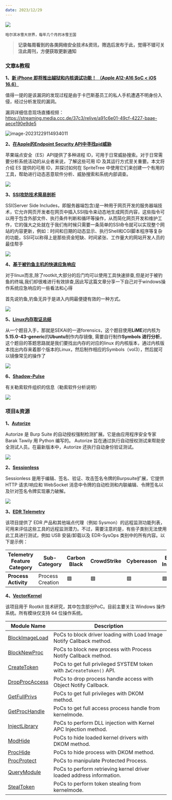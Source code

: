 ```yaml
---
date: 2023/12/29
---
```


<img src="https://tsec-weekly.oss-cn-beijing.aliyuncs.com/weekly/202312271310189.jpg">

<small>哈尔滨冰雪大世界，每年几个月的冰雪王国</small>

> **记录每周看到的各类网络安全技术&资讯，筛选后发布于此，觉得不错可关注此周刊，方便获取更新通知**

### 文章&教程

**1、[新 iPhone 即将推出越狱和内核调试功能！ （Apple A12-A16 SoC < iOS 16.6）](https://twitter.com/oct0xor/status/1739668628906095056)**

值得一提的是该漏洞的发现过程是由于卡巴斯基员工的私人手机遭遇不明身份入侵，经过分析发现的漏洞。

漏洞详细信息现场直播视频：https://streaming.media.ccc.de/37c3/relive/a91c6e01-49cf-4227-baae-aece190e9de5

![image-20231229114934011](https://tsec-weekly.oss-cn-beijing.aliyuncs.com/weekly/202312291149147.png)

**2、[在Apple的Endpoint Security API中寻找pid威胁](https://themittenmac.com/threat-hunting-pids-within-apples-es-api/)**

苹果端点安全（ES）API提供了多种进程 ID，可用于日常威胁搜索。对于日常需要分析系统活动的从业者来说，了解这些可用 ID 及其运行方式至关重要。本文将介绍 ES 提供的可用 ID，并探讨如何在 SpriteTree 中使用它们来创建一个有用的工具，帮助进行动态恶意软件分析、威胁搜索和系统内部调查。

![](https://tsec-weekly.oss-cn-beijing.aliyuncs.com/weekly/202312291250051.png)

**3、[SSI攻防技术简易剖析](https://xz.aliyun.com/t/13212)**

SSI(Server Side Includes，即服务器端包含)是一种用于网页开发的服务器端技术，它允许网页开发者在网页中插入SSI指令来动态地生成网页内容，这些指令可以用于包含外部文件、执行条件判断和循环等操作，从而简化网页开发和维护工作，它的强大之处就在于我们有时候只需要一条简单的SSI命令就可以实现整个网站的内容更新，例如：时间和日期的动态显示、执行Shell和CGI脚本程序等复杂的功能，SSI可以称得上是那些资金短缺、时间紧张、工作量大的网站开发人员的最佳帮手

![](https://tsec-weekly.oss-cn-beijing.aliyuncs.com/weekly/202312291314240.png)

**4、[基于被钓鱼主机的快速应急响应](https://forum.butian.net/share/2640)**

对于linux而言,除了rootkit,大部分的后门均可以使用工具快速排查,但是对于被钓鱼的终端,我们却很难进行有效排查,因此写这篇文章分享一下自己对于windows操作系统应急响应的一些看法和心得

首先说钓鱼,钓鱼无异于是进入内网最便捷有效的一种方式。

![](https://tsec-weekly.oss-cn-beijing.aliyuncs.com/weekly/202312291318726.png)

**5、[Linux内存取证总结](https://xz.aliyun.com/t/13195)**

从一个题目入手，那就是SEKAI的一道forensics，这个题目使用**LiME**对内核为**5.15.0-43-generic**的**Ubuntu**制作内存镜像, 需要自行制作**Symbols 进行分析**，这个题目的答题思路就是我们要找出内存的对应的linux 的内核版本，通过内核版本找出内存来着那个版本的Linux，然后制作相应的Symbols（vol3），然后就可以镜像常见的操作了

![](https://tsec-weekly.oss-cn-beijing.aliyuncs.com/weekly/202312291321115.png)

**6、[Shadow-Pulse](https://github.com/StrangerealIntel/Shadow-Pulse)**

有关勒索软件组织的信息（勒索软件分析说明）

![](https://tsec-weekly.oss-cn-beijing.aliyuncs.com/weekly/202312291324042.png)

### 项目&资源

**1、[Autorize](https://github.com/Quitten/Autorize)**

Autorize 是 Burp Suite 的自动授权强制检测扩展。它是由应用程序安全专家 Barak Tawily 用 Python 编写的。 Autorize 旨在通过执行自动授权测试来帮助安全测试人员。在最新版本中，Autorize 还执行自动身份验证测试。

![](https://tsec-weekly.oss-cn-beijing.aliyuncs.com/weekly/202312291315762.png)

**2、[Sessionless](https://github.com/d0ge/sessionless)**

Sessionless 是用于编辑、签名、验证、攻击签名令牌的Burpsuite扩展，它提供 HTTP 请求/响应和 WebSocket 消息中令牌的自动检测和内联编辑、令牌签名以及针对签名令牌实现暴力破解。

![](https://tsec-weekly.oss-cn-beijing.aliyuncs.com/weekly/202312291343008.png)

**3、[EDR Telemetry](https://github.com/tsale/EDR-Telemetry)**

该项目提供了 EDR 产品和其他端点代理（例如 Sysmon）的远程监测功能列表，可用来评估这些工具的远程监测潜力。不过，需要注意的是，有些子类别无法使用此工具进行测试，例如 USB 安装/卸载以及 EDR-SysOps 类别中的所有内容。以下是示例：

| **Telemetry Feature Category** | **Sub-Category** | **Carbon Black** | **CrowdStrike** | **Cybereason** | **ESET Inspect** | **Elastic** | **LimaCharlie** | **MDE** | **Qualys** | **Sentinel One** | **Sysmon** | **Trellix** | **Trend Micro** | **WatchGuard** |
| ------------------------------ | ---------------- | ---------------- | --------------- | -------------- | ---------------- | ----------- | --------------- | ------- | ---------- | ---------------- | ---------- | ----------- | --------------- | -------------- |
| **Process Activity**           | Process Creation | 🟩                | 🟩               | 🟩              | 🟩                | 🟩           | 🟩               | 🟩       | 🟩          | 🟩                | 🟩          | 🟩           | 🟩               | 🟩              |

**4、[VectorKernel](https://github.com/daem0nc0re/VectorKernel)**

该项目用于 Rootkit 技术研究，其中包含部分PoC。目前主要关注 Windows 操作系统。所有模块仅支持 64 位操作系统。

| Module Name                                                  | Description                                                  |
| ------------------------------------------------------------ | ------------------------------------------------------------ |
| [BlockImageLoad](https://github.com/daem0nc0re/VectorKernel/blob/main/BlockImageLoad) | PoCs to block driver loading with Load Image Notify Callback method. |
| [BlockNewProc](https://github.com/daem0nc0re/VectorKernel/blob/main/BlockNewProc) | PoCs to block new process with Process Notify Callback method. |
| [CreateToken](https://github.com/daem0nc0re/VectorKernel/blob/main/CreateToken) | PoCs to get full privileged SYSTEM token with `ZwCreateToken()` API. |
| [DropProcAccess](https://github.com/daem0nc0re/VectorKernel/blob/main/DropProcAccess) | PoCs to drop process handle access with Object Notify Callback. |
| [GetFullPrivs](https://github.com/daem0nc0re/VectorKernel/blob/main/GetFullPrivs) | PoCs to get full privileges with DKOM method.                |
| [GetProcHandle](https://github.com/daem0nc0re/VectorKernel/blob/main/GetProcHandle) | PoCs to get full access process handle from kernelmode.      |
| [InjectLibrary](https://github.com/daem0nc0re/VectorKernel/blob/main/InjectLibrary) | PoCs to perform DLL injection with Kernel APC Injection method. |
| [ModHide](https://github.com/daem0nc0re/VectorKernel/blob/main/ModHide) | PoCs to hide loaded kernel drivers with DKOM method.         |
| [ProcHide](https://github.com/daem0nc0re/VectorKernel/blob/main/ProcHide) | PoCs to hide process with DKOM method.                       |
| [ProcProtect](https://github.com/daem0nc0re/VectorKernel/blob/main/ProcProtect) | PoCs to manipulate Protected Process.                        |
| [QueryModule](https://github.com/daem0nc0re/VectorKernel/blob/main/QueryModule) | PoCs to perform retrieving kernel driver loaded address information. |
| [StealToken](https://github.com/daem0nc0re/VectorKernel/blob/main/StealToken) | PoCs to perform token stealing from kernelmode.              |